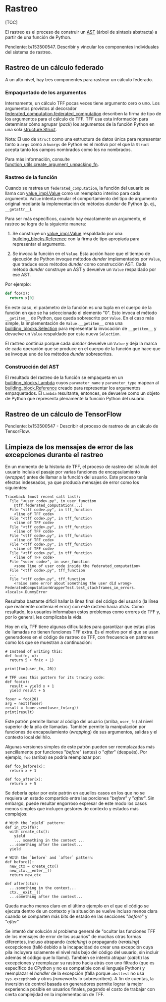 # Rastreo

[TOC]

El rastreo es el proceso de construir un [AST](compilation.md#ast) (árbol de sintaxis abstracta) a partir de una función de Python.

Pendiente: b/153500547. Describir y vincular los componentes individuales del sistema de rastreo.

## Rastreo de un cálculo federado

A un alto nivel, hay tres componentes para rastrear un cálculo federado.

### Empaquetado de los argumentos

Internamente, un cálculo TFF pocas veces tiene argumento cero o uno. Los argumentos provistos al decorador [federated_computation.federated_computation](https://github.com/tensorflow/federated/blob/main/tensorflow_federated/python/core/impl/federated_context/federated_computation.py) describen la firma de tipo de los argumentos para el cálculo de TFF. TFF usa esta información para determinar cómo agrupar (<em>pack</em>) los argumentos de la función Python en una sola [structure.Struct](https://github.com/tensorflow/federated/blob/main/tensorflow_federated/python/common_libs/structure.py).

Nota: El uso de `Struct` como una estructura de datos única para representar tanto a `args` como a `kwargs` de Python es el motivo por el que la <code>Struct</code> acepta tanto los campos nombrados como los no nombrados.

Para más información, consulte [function_utils.create_argument_unpacking_fn](https://github.com/tensorflow/federated/blob/main/tensorflow_federated/python/core/impl/computation/function_utils.py).

### Rastreo de la función

Cuando se rastrea un `federated_computation`, la función del usuario se llama con [value_impl.Value](https://github.com/tensorflow/federated/blob/main/tensorflow_federated/python/core/impl/federated_context/value_impl.py) como un reemplazo interino para cada argumento. `Value` intenta emular el comportamiento del tipo de argumento original mediante la implementación de métodos <em>dunder</em> de Python (p. ej., `__getattr__`).

Para ser más específicos, cuando hay exactamente un argumento, el rastreo se logra de la siguiente manera:

1. Se construye un [value_impl.Value](https://github.com/tensorflow/federated/blob/main/tensorflow_federated/python/core/impl/federated_context/value_impl.py) respaldado por una [building_blocks.Reference](https://github.com/tensorflow/federated/blob/main/tensorflow_federated/python/core/impl/compiler/building_blocks.py) con la firma de tipo apropiada para representar el argumento.

2. Se invoca la función en el `Value`. Esta acción hace que el tiempo de ejecución de Python invoque métodos <em>dunder</em> implementados por `Value`, que traduce esos métodos <em>dunder</em> como construcción AST. Cada método <em>dunder</em> construye un AST y devuelve un `Value` respaldado por ese AST.

Por ejemplo:

```python
def foo(x):
  return x[0]
```

En este caso, el parámetro de la función es una tupla en el cuerpo de la función en que se ha seleccionado el elemento "0". Esto invoca el método `__getitem__` de Python, que queda sobrescrito por `Value`. En el caso más simple, la implementación de `Value.__getitem__` crea una [building_blocks.Selection](https://github.com/tensorflow/federated/blob/main/tensorflow_federated/python/core/impl/compiler/building_blocks.py) para representar la invocación de `__getitem__` y devuelve un `Value` respaldado por esta nueva `Selection`.

El rastreo continúa porque cada <em>dunder</em> devuelve un `Value` y deja la marca de cada operación que se produce en el cuerpo de la función que hace que se invoque uno de los métodos <em>dunder</em> sobrescritos.

### Construcción del AST

El resultado del rastreo de la función se empaqueta en un [building_blocks.Lambda](https://github.com/tensorflow/federated/blob/main/tensorflow_federated/python/core/impl/compiler/building_blocks.py) cuyos `parameter_name` y `parameter_type` mapean al [building_block.Reference](https://github.com/tensorflow/federated/blob/main/tensorflow_federated/python/core/impl/compiler/building_blocks.py) creado para representar los argumentos empaquetados. El `Lambda` resultante, entonces, se devuelve como un objeto de Python que representa plenamente la función Python del usuario.

## Rastreo de un cálculo de TensorFlow

Pendiente: b/153500547 - Describir el proceso de rastreo de un cálculo de TensorFlow.

## Limpieza de los mensajes de error de las excepciones durante el rastreo

En un momento de la historia de TFF, el proceso de rastreo del cálculo del usuario incluía el pasaje por varias funciones de encapsulamiento (<em>wrapper</em>) antes de llamar a la función del usuario. Este proceso tenía efectos indeseados, ya que producía mensajes de error como los siguientes:

```
Traceback (most recent call last):
  File "<user code>.py", in user_function
    @tff.federated_computation(...)
  File "<tff code>.py", in tff_function
    <line of TFF code>
  File "<tff code>.py", in tff_function
    <line of TFF code>
  File "<tff code>.py", in tff_function
    <line of TFF code>
  File "<tff code>.py", in tff_function
    <line of TFF code>
  File "<tff code>.py", in tff_function
    <line of TFF code>
  File "<tff code>.py", in tff_function
    <line of TFF code>
  File "<user code>", in user_function
    <some line of user code inside the federated_computation>
  File "<tff code>.py", tff_function
  ...
  File "<tff code>.py", tff_function
    <raise some error about something the user did wrong>
FederatedComputationWrapperTest.test_stackframes_in_errors.<locals>.DummyError
```

Resultaba bastante difícil hallar la línea final del código del usuario (la línea que realmente contenía el error) con este rastreo hacia atrás. Como resultado, los usuarios informaban estos problemas como errores de TFF y, por lo general, les complicaba la vida.

Hoy en día, TFF tiene algunas dificultades para garantizar que estas pilas de llamadas no tienen funciones TFF extra. Es el motivo por el que se usan generadores en el código de rastreo de TFF, con frecuencia en patrones como los que se muestran a continuación:

```
# Instead of writing this:
def foo(fn, x):
  return 5 + fn(x + 1)

print(foo(user_fn, 20))

# TFF uses this pattern for its tracing code:
def foo(x):
  result = yield x + 1
  yield result + 5

fooer = foo(20)
arg = next(fooer)
result = fooer.send(user_fn(arg))
print(result)
```

Este patrón permite llamar al código del usuario (arriba, `user_fn`) al nivel superior de la pila de llamadas. También permite la manipulación por funciones de encapsulamiento (<em>wrapping</em>) de sus argumentos, salidas y el contexto local del hilo.

Algunas versiones simples de este patrón pueden ser reemplazadas más sencillamente por funciones "<em>before</em>" (antes) o "<em>after</em>" (después). Por ejemplo, `foo` (arriba) se podría reemplazar por:

```
def foo_before(x):
  return x + 1

def foo_after(x):
  return x + 5
```

Se debería optar por este patrón en aquellos casos en los que no se requiera un estado compartido entre las porciones "<em>before</em>" y "<em>after</em>". Sin embargo, puede resultar engorroso expresar de este modo los casos menos simples que incluyen gestores de contexto y estados más complejos:

```
# With the `yield` pattern:
def in_ctx(fn):
  with create_ctx():
    yield
    ... something in the context ...
  ...something after the context...
  yield

# WIth the `before` and `after` pattern:
def before():
  new_ctx = create_ctx()
  new_ctx.__enter__()
  return new_ctx

def after(ctx):
  ...something in the context...
  ctx.__exit__()
  ...something after the context...
```

Queda mucho menos claro en el último ejemplo en el que el código se ejecuta dentro de un contexto y la situación se vuelve incluso menos clara cuando se comparten más bits de estado en las secciones "<em>before</em>" y "<em>after</em>"

Se intentó dar solución al problema general de "ocultar las funciones TFF de los mensajes de error de los usuarios" de muchas otras formas diferentes, incluso atrapando (<em>catching</em>) o propagando (<em>reraising</em>) excepciones (falló debido a la incapacidad de crear una excepción cuya pila incluyera solamente el nivel más bajo del código del usuario, sin incluir además el código que lo llamó). También se intentó atrapar (<em>catch</em>) las excepciones y reemplazar su rastreo hacia atrás con uno filtrado (que es específico de CPython y no es compatible con el lenguaje Python) y reemplazar el <em>handler</em> de la excepción (falla porque `absltest` no usa `sys.excepthook` y otros <em>frameworks</em> lo sobrescriben). A fin de cuentas, la inversión de control basada en generadores permite lograr la mejor experiencia posible en usuarios finales, pagando el costo de trabajar con cierta complejidad en la implementación de TFF.
